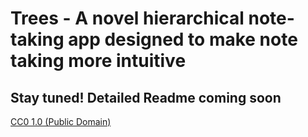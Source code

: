 # Trees - A novel hierarchical note-taking app designed to make note taking more intuitive

## Stay tuned! Detailed Readme coming soon

<!---
Walkthrough described at https://medium.com/jstack-eu/using-electron-with-react-and-node-b498fbf23272

**Description**

Boilerplate project to quickly get started with Electron, React and Node
containing following features:

- Electron v5
- React using react-app-rewired
- Node using babel to transpile
- Live reload
- Packaging of Electron app fully functional

**How to use**

The package.json contains following commands:

```bash
# starts electron with React and Node in development mode
npm start

# builds the react application, the output will be in /build
npm run react-build

# starts the react application on localhost:3000
npm run react-start

# builds the node application, the output will be in /build-server
npm run server-build

# runs the node application in development mode
npm run server-start

# starts the electron process and enables live reload
npm run electron-dev

# Starts the packaging process for Electron, output will be in /dist
npm run electron-pack

# Will be automatically started by electron-pack, builds the react and node applications
npm run preelectron-pack
```

**Folder structure**

An overview of the folder structure can be found below:

```
|
|-- /build (output of the built react application)
|
|-- /build-server (output of the built node application)
|
|-- /dist (output of the completely built Electron app)
|
|-- /public (contains the index.html, which will be picked up by react-app-rewired)
|
|-- /scripts (scripts to enable live reload)
|
|-- /server (node source files)
|
|-- /src (react source files)
```

## License
--->

[CC0 1.0 (Public Domain)](LICENSE.md)
